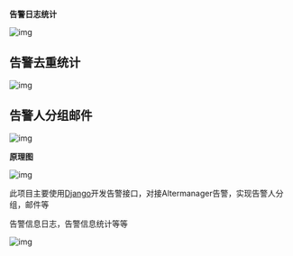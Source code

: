 **告警日志统计**

![img](https://img-blog.csdnimg.cn/9a058cb81d1e4927962dd821620de729.png?x-oss-process=image/watermark,type_d3F5LXplbmhlaQ,shadow_50,text_Q1NETiBA5Y2X5a6r5LmY6aOO,size_20,color_FFFFFF,t_70,g_se,x_16)



## **告警去重统计**

![img](https://img-blog.csdnimg.cn/2f39bbf2119340eca6893509c0786d08.png?x-oss-process=image/watermark,type_d3F5LXplbmhlaQ,shadow_50,text_Q1NETiBA5Y2X5a6r5LmY6aOO,size_20,color_FFFFFF,t_70,g_se,x_16)

## 告警人分组邮件

![img](https://img-blog.csdnimg.cn/3884b0ac152a4f1faa0ece0429c7595c.png?x-oss-process=image/watermark,type_d3F5LXplbmhlaQ,shadow_50,text_Q1NETiBA5Y2X5a6r5LmY6aOO,size_20,color_FFFFFF,t_70,g_se,x_16)



**原理图**

![img](https://img-blog.csdnimg.cn/img_convert/c92b80dd349003cbac81d33d021a1c14.png)



此项目主要使用[Django](https://so.csdn.net/so/search?q=Django&spm=1001.2101.3001.7020)开发告警接口，对接Altermanager告警，实现告警人分组，邮件等

告警信息日志，告警信息统计等等

 ![img](https://img-blog.csdnimg.cn/344863fab8814d1288e7c4e6b8814ab6.png?x-oss-process=image/watermark,type_d3F5LXplbmhlaQ,shadow_50,text_Q1NETiBA5Y2X5a6r5LmY6aOO,size_20,color_FFFFFF,t_70,g_se,x_16) 